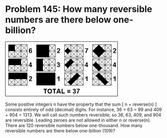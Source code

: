 # Problem 145: How many reversible numbers are there below one-billion?

![problem](problem.gif)

Some positive integers n have the property that the sum \[ n +
reverse(n) \] consists entirely of odd (decimal) digits. For instance,
36 + 63 = 99 and 409 + 904 = 1313. We will call such numbers reversible;
so 36, 63, 409, and 904 are reversible. Leading zeroes are not allowed
in either n or reverse(n). There are 120 reversible numbers below
one-thousand. How many reversible numbers are there below one-billion
(109)?